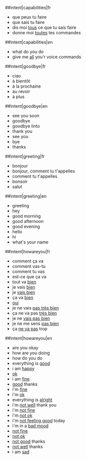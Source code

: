 ##intent|capabilities|fr
- que peux tu faire
- que sais tu faire
- dis moi [tous](all) ce que tu sais faire
- donne moi [toutes](all) tes commandes

##intent|capabilities|en
- what do you do
- give me [all](all) you'r voice commands

##intent|goodbye|fr
- ciao
- à bientôt
- à la prochaine
- au revoir
- à plus

##intent|goodbye|en
- see you soon
- goodbye
- goodbye linto
- thank you 
- see you
- bye
- thanks

##intent|greeting|fr
- bonjour
- bonjour, comment tu t'appelles
- comment tu t'appelles
- bonsoir
- salut

##intent|greeting|en
- greeting
- hey
- good morning
- good afternoon
- good evening
- hello
- hi
- what's your name

##intent|howareyou|fr
- comment ça va
- comment vas-tu
- comment tu vas
- est-ce que ça va
- tout va [bien](isok)
- je vais [bien](isok)
- je [vais bien](isok)
- ça va [bien](isok)
- [oui](isok)
- je ne vais [pas très bien](isko)
- ça ne va pas [très bien](isko)
- je ne [vais pas bien](isko)
- je ne me sens [pas bien](isko)
- ça [ne va pas](isko) trop

##intent|howareyou|en
- are you okay
- how are you doing
- how do you do
- everything is [good](isok)
- i am [happy](isok)
- [ok](isok)
- i am [fine](isok)
- [good](isok) thanks
- i'm [fine](isok)
- i'm [ok](isok)
- everything is [alright](isok)
- i'm [not well](isko) thank you
- i'm [not fine](isko)
- i'm [not ok](isko)
- i'm [not feeling good](isko) today
- i'm in a [bad mood](isko)
- [not fine](isko)
- [not ok](isko)
- [not good](isko) thanks
- [not well](isko) thanks
- i am [sad](isko)
